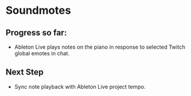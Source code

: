 # Soundmotes

## Progress so far:
- Ableton Live plays notes on the piano in response to selected Twitch global emotes in chat.

## Next Step
- Sync note playback with Ableton Live project tempo.
